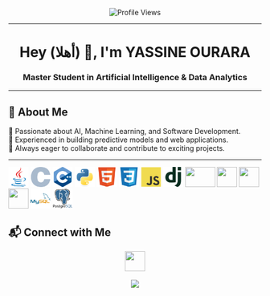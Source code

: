 <p align="center">
  <img src="https://komarev.com/ghpvc/?username=YassineOurarai&label=Profile%20views&color=000000&style=flat" alt="Profile Views" />
</p>

---

<h1 align="center">Hey (أهلا) 👋, I'm YASSINE OURARA</h1>
<h3 align="center">Master Student in Artificial Intelligence & Data Analytics</h3>

---

## 🚀 About Me
🔹 Passionate about AI, Machine Learning, and Software Development.<br>
🔹 Experienced in building predictive models and web applications.<br>
🔹 Always eager to collaborate and contribute to exciting projects.<br>

---

<p align="left">
  <img src="https://raw.githubusercontent.com/devicons/devicon/master/icons/java/java-original.svg" width="40" height="40" />
  <img src="https://raw.githubusercontent.com/devicons/devicon/master/icons/c/c-original.svg" width="40" height="40" />
  <img src="https://raw.githubusercontent.com/devicons/devicon/master/icons/cplusplus/cplusplus-original.svg" width="40" height="40" />
  <img src="https://raw.githubusercontent.com/devicons/devicon/master/icons/python/python-original.svg" width="40" height="40" />
  <img src="https://raw.githubusercontent.com/devicons/devicon/master/icons/html5/html5-original.svg" width="40" height="40" />
  <img src="https://raw.githubusercontent.com/devicons/devicon/master/icons/css3/css3-original.svg" width="40" height="40" />
  <img src="https://raw.githubusercontent.com/devicons/devicon/master/icons/javascript/javascript-original.svg" width="40" height="40" />
  <img src="https://raw.githubusercontent.com/devicons/devicon/master/icons/django/django-plain.svg" width="40" height="40" />
   <img src="https://upload.wikimedia.org/wikipedia/commons/0/05/Scikit_learn_logo_small.svg" width="60" height="40" />
  <img src="https://upload.wikimedia.org/wikipedia/commons/a/ae/Keras_logo.svg" width="40" height="40" />
  <img src="https://cdn.jsdelivr.net/gh/devicons/devicon/icons/tensorflow/tensorflow-original.svg" width="40" height="40" />
  <img src="https://cdn.jsdelivr.net/gh/devicons/devicon/icons/numpy/numpy-original.svg" width="40" height="40" />
  <img src="https://raw.githubusercontent.com/devicons/devicon/master/icons/mysql/mysql-original-wordmark.svg" width="40" height="40" />
  <img src="https://raw.githubusercontent.com/devicons/devicon/master/icons/postgresql/postgresql-original-wordmark.svg" width="40" height="40" />
</p>


## 📬 Connect with Me
<p align="center">
  <a href="https://www.linkedin.com/in/yassine-ourara/" target="_blank">
    <img src="https://raw.githubusercontent.com/rahuldkjain/github-profile-readme-generator/master/src/images/icons/Social/linked-in-alt.svg" height="40" width="40" />
  </a>
</p>


<p align="center">
  <img src="https://raw.githubusercontent.com/Trilokia/Trilokia/379277808c61ef204768a61bbc5d25bc7798ccf1/bottom_header.svg" />
</p>
